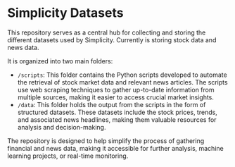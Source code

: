 # Simplicity Datasets

This repository serves as a central hub for collecting and storing the different datasets used by Simplicity. Currently is storing stock data and news data.

It is organized into two main folders:
* `/scripts`: This folder contains the Python scripts developed to automate the retrieval of stock market data and relevant news articles. The scripts use web scraping techniques to gather up-to-date information from multiple sources, making it easier to access crucial market insights.
* `/data`: This folder holds the output from the scripts in the form of structured datasets. These datasets include the stock prices, trends, and associated news headlines, making them valuable resources for analysis and decision-making.

The repository is designed to help simplify the process of gathering financial and news data, making it accessible for further analysis, machine learning projects, or real-time monitoring.

